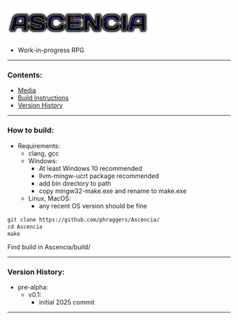 ![AscenciaLogo](https://raw.githubusercontent.com/phraggers/Ascencia/master/title325.png)
- Work-in-progress RPG

<hr/>

### Contents:
- [Media](#media)
- [Build Instructions](#how-to-build)
- [Version History](#version-history)
<hr/>

### How to build:

- Requirements:
	- clang, gcc
	- Windows:
		- At least Windows 10 recommended
		- llvm-mingw-ucrt package recommended
		- add bin directory to path
		- copy mingw32-make.exe and rename to make.exe
	- Linux, MacOS:
		- any recent OS version should be fine

```
git clone https://github.com/phraggers/Ascencia/
cd Ascencia
make
```
Find build in Ascencia/build/

<hr/>

### Version History:

- pre-alpha:
    - v0.1:
	    - initial 2025 commit
<hr/>